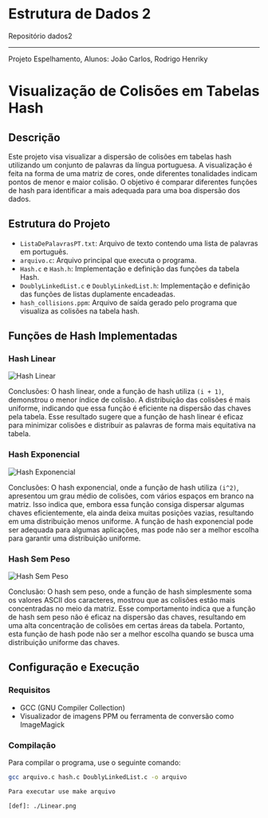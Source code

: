 # Estrutura de Dados 2
Repositório dados2

------------------------------------------------------
Projeto Espelhamento, Alunos: João Carlos, Rodrigo Henriky

# Visualização de Colisões em Tabelas Hash

## Descrição

Este projeto visa visualizar a dispersão de colisões em tabelas hash utilizando um conjunto de palavras da língua portuguesa. A visualização é feita na forma de uma matriz de cores, onde diferentes tonalidades indicam pontos de menor e maior colisão. O objetivo é comparar diferentes funções de hash para identificar a mais adequada para uma boa dispersão dos dados.

## Estrutura do Projeto

- `ListaDePalavrasPT.txt`: Arquivo de texto contendo uma lista de palavras em português.
- `arquivo.c`: Arquivo principal que executa o programa.
- `Hash.c` e `Hash.h`: Implementação e definição das funções da tabela Hash.
- `DoublyLinkedList.c` e `DoublyLinkedList.h`: Implementação e definição das funções de listas duplamente encadeadas.
- `hash_collisions.ppm`: Arquivo de saída gerado pelo programa que visualiza as colisões na tabela hash.

## Funções de Hash Implementadas

### Hash Linear

![Hash Linear](./imagem%20ppm/linear.png)


Conclusões: O hash linear, onde a função de hash utiliza `(i + 1)`, demonstrou o menor índice de colisão. A distribuição das colisões é mais uniforme, indicando que essa função é eficiente na dispersão das chaves pela tabela. Esse resultado sugere que a função de hash linear é eficaz para minimizar colisões e distribuir as palavras de forma mais equitativa na tabela.

### Hash Exponencial

![Hash Exponencial](./imagem%20ppm/peso%20exponencial.png)


Conclusões: O hash exponencial, onde a função de hash utiliza `(i^2)`, apresentou um grau médio de colisões, com vários espaços em branco na matriz. Isso indica que, embora essa função consiga dispersar algumas chaves eficientemente, ela ainda deixa muitas posições vazias, resultando em uma distribuição menos uniforme. A função de hash exponencial pode ser adequada para algumas aplicações, mas pode não ser a melhor escolha para garantir uma distribuição uniforme.

### Hash Sem Peso

![Hash Sem Peso](./imagem%20ppm/Hash%20sem%20peso.png.)


Conclusão: O hash sem peso, onde a função de hash simplesmente soma os valores ASCII dos caracteres, mostrou que as colisões estão mais concentradas no meio da matriz. Esse comportamento indica que a função de hash sem peso não é eficaz na dispersão das chaves, resultando em uma alta concentração de colisões em certas áreas da tabela. Portanto, esta função de hash pode não ser a melhor escolha quando se busca uma distribuição uniforme das chaves.

## Configuração e Execução

### Requisitos

- GCC (GNU Compiler Collection)
- Visualizador de imagens PPM ou ferramenta de conversão como ImageMagick

### Compilação

Para compilar o programa, use o seguinte comando:

```sh
gcc arquivo.c hash.c DoublyLinkedList.c -o arquivo

Para executar use make arquivo

[def]: ./Linear.png